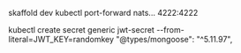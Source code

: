 skaffold dev
kubectl port-forward nats... 4222:4222




kubectl create secret generic jwt-secret --from-literal=JWT_KEY=randomkey
"@types/mongoose": "^5.11.97",
